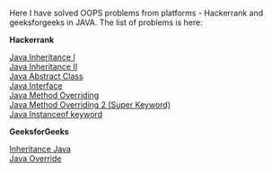Here I have solved OOPS problems from platforms - Hackerrank and geeksforgeeks in JAVA.
The list of problems is here:  

**Hackerrank**

[Java Inheritance I](DAY-1/)  
[Java Inheritance II](DAY-1/)  
[Java Abstract Class](DAY-2/)  
[Java Interface](DAY-3/)  
[Java Method Overriding](DAY-4/)   
[Java Method Overriding 2 (Super Keyword)](DAY-7/)  
[Java Instanceof keyword](DAY-8/)

**GeeksforGeeks**  

[Inheritance Java](DAY-5/)  
[Java Override](DAY-6/)

